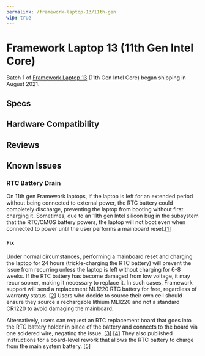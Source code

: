 ```yaml
---
permalink: /framework-laptop-13/11th-gen
wip: true
---
```

# Framework Laptop 13 (11th Gen Intel Core)

Batch 1 of [Framework Laptop 13](/framework-laptop-13) (11th Gen Intel Core) began shipping in August 2021.

## Specs

## Hardware Compatibility

## Reviews


## Known Issues
### RTC Battery Drain
On 11th gen Framework laptops, if the laptop is left for an extended period without being connected to external power, the RTC battery could completely discharge, preventing the laptop from booting without first charging it. Sometimes, due to an 11th gen Intel silicon bug in the subsystem that the RTC/CMOS battery powers, the laptop will not boot even when connected to power until the user performs a mainboard reset.[[1]](https://knowledgebase.frame.work/en_us/my-laptop-is-not-powering-on-ryQLXvQkt)

#### Fix
Under normal circumstances, performing a mainboard reset and charging the laptop for 24 hours (trickle-charging the RTC battery) will prevent the issue from recurring unless the laptop is left without charging for 6-8 weeks. If the RTC battery has become damaged from low voltage, it may recur sooner, making it necessary to replace it. In such cases, Framework support will send a replacement ML1220 RTC battery for free, regardless of warranty status. [[2]](https://community.frame.work/t/tradeoffs-of-refurbed-11th-gen-vs-new-12th-gen/24027/52?u=morpheus636) Users who decide to source their own cell should ensure they source a rechargable lithium ML1220 and not a standard CR1220 to avoid damaging the mainboard.

Alternatively, users can request an RTC replacement board that goes into the RTC battery holder in place of the battery and connects to the board via one soldered wire, negating the issue. [[3]](https://community.frame.work/t/rework-instructions-for-11th-gen-mainboards-to-enable-powering-the-rtc-circuit-from-the-main-battery/26922/170?u=morpheus636) [[4]](https://community.frame.work/t/rework-instructions-for-11th-gen-mainboards-to-enable-powering-the-rtc-circuit-from-the-main-battery/26922/173?u=morpheus636) They also published instructions for a board-level rework that allows the RTC battery to charge from the main system battery. [[5]](https://community.frame.work/t/rework-instructions-for-11th-gen-mainboards-to-enable-powering-the-rtc-circuit-from-the-main-battery/26922?u=morpheus636)
